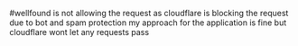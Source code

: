 #wellfound is not allowing the request as cloudflare is blocking the request due to bot and spam protection my approach for the application is  fine but cloudflare wont let any requests pass
